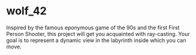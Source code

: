 # wolf_42
Inspired by the famous eponymous game of the 90s and the first First Person Shooter, this project will get you acquainted with ray-casting. Your goal is to represent a dynamic view in the labyrinth inside which you can move.
